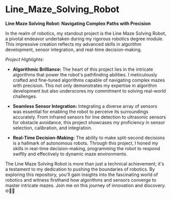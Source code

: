 # Line_Maze_Solving_Robot



**Line Maze Solving Robot: Navigating Complex Paths with Precision**

In the realm of robotics, my standout project is the Line Maze Solving Robot, a pivotal endeavor undertaken during my rigorous robotics degree module. This impressive creation reflects my advanced skills in algorithm development, sensor integration, and real-time decision-making.

*Project Highlights:*

- **Algorithmic Brilliance:** The heart of this project lies in the intricate algorithms that power the robot's pathfinding abilities. I meticulously crafted and fine-tuned algorithms capable of navigating complex mazes with precision. This not only demonstrates my expertise in algorithm development but also underscores my commitment to solving real-world challenges.

- **Seamless Sensor Integration:** Integrating a diverse array of sensors was essential for enabling the robot to perceive its surroundings accurately. From infrared sensors for line detection to ultrasonic sensors for obstacle avoidance, this project showcases my proficiency in sensor selection, calibration, and integration.

- **Real-Time Decision-Making:** The ability to make split-second decisions is a hallmark of autonomous robots. Through this project, I honed my skills in real-time decision-making, programming the robot to respond swiftly and effectively to dynamic maze environments. 

The Line Maze Solving Robot is more than just a technical achievement; it's a testament to my dedication to pushing the boundaries of robotics. By exploring this repository, you'll gain insights into the fascinating world of robotics and witness firsthand how algorithms and sensors converge to master intricate mazes. Join me on this journey of innovation and discovery. 🌐🤖🧩
